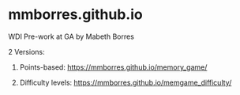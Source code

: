 # mmborres.github.io

WDI Pre-work at GA by Mabeth Borres

2 Versions:

1) Points-based: https://mmborres.github.io/memory_game/

2) Difficulty levels: https://mmborres.github.io/memgame_difficulty/
